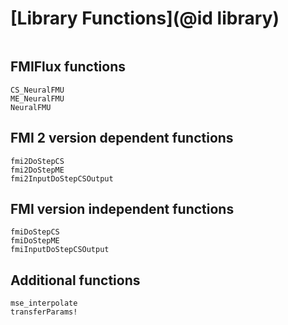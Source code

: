# [Library Functions](@id library)

```@index
```

## FMIFlux functions

```@docs
CS_NeuralFMU
ME_NeuralFMU
NeuralFMU
```

## FMI 2 version dependent functions

```@docs
fmi2DoStepCS
fmi2DoStepME
fmi2InputDoStepCSOutput
```

## FMI version independent functions

```@docs
fmiDoStepCS
fmiDoStepME
fmiInputDoStepCSOutput
```

## Additional functions

```@docs
mse_interpolate
transferParams!
```